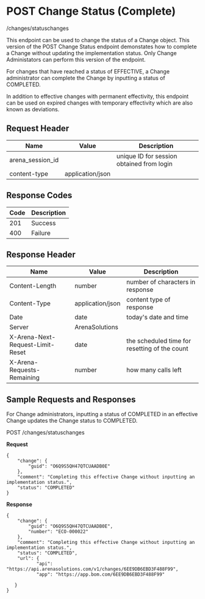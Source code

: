 # POST Change Status (Complete)
/changes/statuschanges

This endpoint can be used  to change the status of a Change object. This version of the POST Change Status endpoint demonstates how to complete a Change without updating the implementation status. Only Change Administators can perform this version of the endpoint. 

For changes that have reached a status of  EFFECTIVE, a Change administrator can complete the Change by inputting a status of COMPLETED.

In addition to effective changes with permanent effectivity, this endpoint can be used on expired changes with temporary effectivity which are also known as deviations.

## Request Header

| Name<br> | Value<br> | Description<br> |
|  --- |  --- |  --- | 
| arena_session_id<br> |   | unique ID for session obtained from login<br> |
| content-type<br> | application/json<br> |   |

## Response Codes

| Code<br> | Description<br> |
|  --- |  --- | 
| 201<br> | Success<br> |
| 400<br> | Failure<br> |

## Response Header

| Name<br> | Value<br> | Description<br> |
|  --- |  --- |  --- | 
| Content-Length<br> | number<br> | number of characters in response<br> |
| Content-Type<br> | application/json<br> | content type of response<br> |
| Date<br> | date<br> | today's date and time<br> |
| Server<br> | ArenaSolutions<br> |   |
| X-Arena-Next-Request-Limit-Reset<br> | date<br> | the scheduled time for resetting of the count<br> |
| X-Arena-Requests-Remaining<br> | number<br> | how many calls left<br> |

## Sample Requests and Responses
For Change administrators, inputting a status of COMPLETED  in an effective Change updates the Change status to COMPLETED.

POST /changes/statuschanges

**Request** 

```
{
    "change": {
        "guid": "O6Q9S5QH47QTCUAADB0E"
    },
    "comment": "Completing this effective Change without inputting an implementation status.",
    "status": "COMPLETED"
}
```
**Response** 

```
{
    "change": {
        "guid": "O6Q9S5QH47QTCUAADB0E",
        "number": "ECO-000022"
    },
    "comment": "Completing this effective Change without inputting an implementation status.",
    "status": "COMPLETED",
    "url": {
           "api": "https://api.arenasolutions.com/v1/changes/6EE9DB6EBD3F488F99",
           "app": "https://app.bom.com/6EE9DB6EBD3F488F99"

   }
}
```
